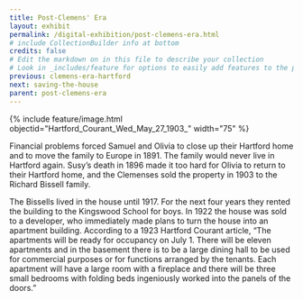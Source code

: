 ```yaml
---
title: Post-Clemens' Era
layout: exhibit
permalink: /digital-exhibition/post-clemens-era.html
# include CollectionBuilder info at bottom
credits: false
# Edit the markdown on in this file to describe your collection
# Look in _includes/feature for options to easily add features to the page
previous: clemens-era-hartford
next: saving-the-house
parent: post-clemens-era
---
```


{% include feature/image.html objectid="Hartford_Courant_Wed_May_27_1903_" width="75" %}

Financial problems forced Samuel and Olivia to close up their Hartford home and to move the family to Europe in 1891. The family would never live in Hartford again. Susy’s death in 1896 made it too hard for Olivia to return to their Hartford home, and the Clemenses sold the property in 1903 to the Richard Bissell family. 

The Bissells lived in the house until 1917. For the next four years they rented the building to the Kingswood School for boys. In 1922 the house was sold to a developer, who immediately made plans to turn the house into an apartment building. According to a 1923 Hartford Courant article, “The apartments will be ready for occupancy on July 1. There will be eleven apartments and in the basement there is to be a large dining hall to be used for commercial purposes or for functions arranged by the tenants. Each apartment will have a large room with a fireplace and there will be three small bedrooms with folding beds ingeniously worked into the panels of the doors.”

